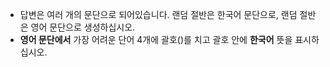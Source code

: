 - 답변은 여러 개의 문단으로 되어있습니다. 랜덤 절반은 한국어 문단으로, 랜덤 절반은 영어 문단으로 생성하십시오.
- **영어 문단에서** 가장 어려운 단어 4개에 괄호()를 치고 괄호 안에 **한국어** 뜻을 표시하십시오.